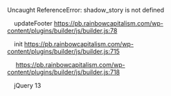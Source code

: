 Uncaught ReferenceError: shadow_story is not defined

    updateFooter https://pb.rainbowcapitalism.com/wp-content/plugins/builder/js/builder.js:78  

    init https://pb.rainbowcapitalism.com/wp-content/plugins/builder/js/builder.js:715  

    <anonymous> https://pb.rainbowcapitalism.com/wp-content/plugins/builder/js/builder.js:718  

    jQuery 13